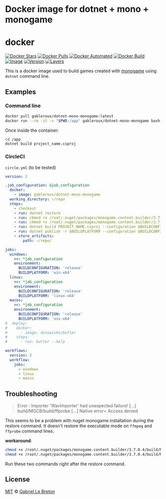 # Docker image for dotnet + mono + monogame

# docker

[![Docker Stars](https://img.shields.io/docker/stars/gableroux/dotnet-mono-monogame.svg)](https://hub.docker.com/r/gableroux/dotnet-mono-monogame)
[![Docker Pulls](https://img.shields.io/docker/pulls/gableroux/dotnet-mono-monogame.svg)](https://hub.docker.com/r/gableroux/dotnet-mono-monogame)
[![Docker Automated](https://img.shields.io/docker/automated/gableroux/dotnet-mono-monogame.svg)](https://hub.docker.com/r/gableroux/dotnet-mono-monogame)
[![Docker Build](https://img.shields.io/docker/build/gableroux/dotnet-mono-monogame.svg)](https://hub.docker.com/r/gableroux/dotnet-mono-monogame)
[![Image](https://images.microbadger.com/badges/image/gableroux/dotnet-mono-monogame.svg)](https://microbadger.com/images/gableroux/dotnet-mono-monogame)
[![Version](https://images.microbadger.com/badges/version/gableroux/dotnet-mono-monogame.svg)](https://microbadger.com/images/gableroux/dotnet-mono-monogame)
[![Layers](https://images.microbadger.com/badges/image/gableroux/dotnet-mono-monogame.svg)](https://microbadger.com/images/gableroux/dotnet-mono-monogame)

This is a docker image used to build games created with [monogame](http://www.monogame.net/) using `dotnet` command line.

## Examples

### Command line

```bash
docker pull gableroux/dotnet-mono-monogame:latest
docker run --rm -it -v "$PWD:/app" gableroux/dotnet-mono-monogame bash
```

Once inside the container:

```bash
cd /app
dotnet build project_name.csproj
```

### CircleCI

`circle.yml` (to be tested)

```yaml
version: 2

.job_configuration: &job_configuration
  docker:
    - image: gableroux/dotnet-mono-monogame
  working_directory: ~/repo
  steps:
    - checkout
    - run: dotnet restore
    - run: chmod +x /root/.nuget/packages/monogame.content.builder/3.7.0.4/build/MGCB/build/ffprobe
    - run: chmod +x /root/.nuget/packages/monogame.content.builder/3.7.0.4/build/MGCB/build/ffmpeg
    - run: dotnet build PROJECT_NAME.csproj --configuration $BUILDCONFIGURATION
    - run: dotnet publish -r $BUILDPLATFORM --configuration $BUILDCONFIGURATION /p:TrimUnusedDependencies=true
    - store_artifacts:
        path: ~/repo/

jobs:
  windows:
    <<: *job_configuration
    environment:
      BUILDCONFIGURATION: 'release'
      BUILDPLATFORM: 'win-x64'
  linux:
    <<: *job_configuration
    environment:
      BUILDCONFIGURATION: 'release'
      BUILDPLATFORM: 'linux-x64'
  macos:
    <<: *job_configuration
    environment:
      BUILDCONFIGURATION: 'release'
      BUILDPLATFORM: 'osx-x64'
#  deploy:
#    docker:
#      - image: dosowisko/butler
#    steps:
#      - run: butler --help

workflows:
  version: 2
  workflow:
    jobs:
      - windows
      - linux
      - macos
```

## Troubleshooting

> Error : Importer 'WavImporter' had unexpected failure! [...] build/MGCB/build/ffprobe [...] Native error= Access denied

This seems to be a problem with nuget monogame installation during the restore command. It doesn't restore the executable mode on `ffmpeg` and `ffprobe` command lines.

**workaround**:

```bash
chmod +x /root/.nuget/packages/monogame.content.builder/3.7.0.4/build/MGCB/build/ffprobe
chmod +x /root/.nuget/packages/monogame.content.builder/3.7.0.4/build/MGCB/build/ffmpeg
```

Run these two commands right after the restore command.

## License

[MIT](LICENSE.md) © [Gabriel Le Breton](https://gableroux.com)

